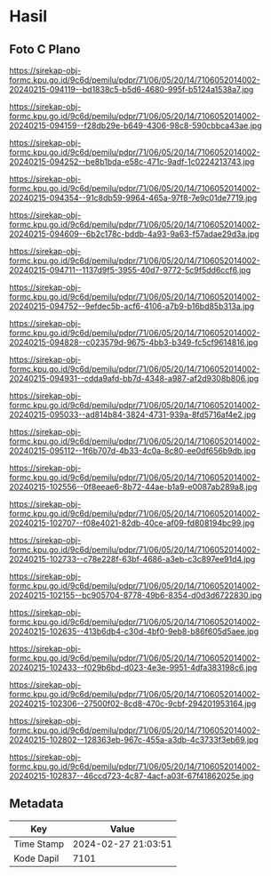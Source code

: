# Hasil

## Foto C Plano

https://sirekap-obj-formc.kpu.go.id/9c6d/pemilu/pdpr/71/06/05/20/14/7106052014002-20240215-094119--bd1838c5-b5d6-4680-995f-b5124a1538a7.jpg

https://sirekap-obj-formc.kpu.go.id/9c6d/pemilu/pdpr/71/06/05/20/14/7106052014002-20240215-094159--f28db29e-b649-4306-98c8-590cbbca43ae.jpg

https://sirekap-obj-formc.kpu.go.id/9c6d/pemilu/pdpr/71/06/05/20/14/7106052014002-20240215-094252--be8b1bda-e58c-471c-9adf-1c0224213743.jpg

https://sirekap-obj-formc.kpu.go.id/9c6d/pemilu/pdpr/71/06/05/20/14/7106052014002-20240215-094354--91c8db59-9964-465a-97f8-7e9c01de7719.jpg

https://sirekap-obj-formc.kpu.go.id/9c6d/pemilu/pdpr/71/06/05/20/14/7106052014002-20240215-094609--6b2c178c-bddb-4a93-9a63-f57adae29d3a.jpg

https://sirekap-obj-formc.kpu.go.id/9c6d/pemilu/pdpr/71/06/05/20/14/7106052014002-20240215-094711--1137d9f5-3955-40d7-9772-5c9f5dd6ccf6.jpg

https://sirekap-obj-formc.kpu.go.id/9c6d/pemilu/pdpr/71/06/05/20/14/7106052014002-20240215-094752--9efdec5b-acf6-4106-a7b9-b16bd85b313a.jpg

https://sirekap-obj-formc.kpu.go.id/9c6d/pemilu/pdpr/71/06/05/20/14/7106052014002-20240215-094828--c023579d-9675-4bb3-b349-fc5cf9614816.jpg

https://sirekap-obj-formc.kpu.go.id/9c6d/pemilu/pdpr/71/06/05/20/14/7106052014002-20240215-094931--cdda9afd-bb7d-4348-a987-af2d9308b806.jpg

https://sirekap-obj-formc.kpu.go.id/9c6d/pemilu/pdpr/71/06/05/20/14/7106052014002-20240215-095033--ad814b84-3824-4731-939a-8fd5716af4e2.jpg

https://sirekap-obj-formc.kpu.go.id/9c6d/pemilu/pdpr/71/06/05/20/14/7106052014002-20240215-095112--1f6b707d-4b33-4c0a-8c80-ee0df656b9db.jpg

https://sirekap-obj-formc.kpu.go.id/9c6d/pemilu/pdpr/71/06/05/20/14/7106052014002-20240215-102556--0f8eeae6-8b72-44ae-b1a9-e0087ab289a8.jpg

https://sirekap-obj-formc.kpu.go.id/9c6d/pemilu/pdpr/71/06/05/20/14/7106052014002-20240215-102707--f08e4021-82db-40ce-af09-fd808194bc99.jpg

https://sirekap-obj-formc.kpu.go.id/9c6d/pemilu/pdpr/71/06/05/20/14/7106052014002-20240215-102733--c78e228f-63bf-4686-a3eb-c3c897ee91d4.jpg

https://sirekap-obj-formc.kpu.go.id/9c6d/pemilu/pdpr/71/06/05/20/14/7106052014002-20240215-102155--bc905704-8778-49b6-8354-d0d3d6722830.jpg

https://sirekap-obj-formc.kpu.go.id/9c6d/pemilu/pdpr/71/06/05/20/14/7106052014002-20240215-102635--413b6db4-c30d-4bf0-9eb8-b86f605d5aee.jpg

https://sirekap-obj-formc.kpu.go.id/9c6d/pemilu/pdpr/71/06/05/20/14/7106052014002-20240215-102433--f029b6bd-d023-4e3e-9951-4dfa383198c6.jpg

https://sirekap-obj-formc.kpu.go.id/9c6d/pemilu/pdpr/71/06/05/20/14/7106052014002-20240215-102306--27500f02-8cd8-470c-9cbf-294201953164.jpg

https://sirekap-obj-formc.kpu.go.id/9c6d/pemilu/pdpr/71/06/05/20/14/7106052014002-20240215-102802--128363eb-967c-455a-a3db-4c3733f3eb69.jpg

https://sirekap-obj-formc.kpu.go.id/9c6d/pemilu/pdpr/71/06/05/20/14/7106052014002-20240215-102837--46ccd723-4c87-4acf-a03f-67f41862025e.jpg


## Metadata

| Key        | Value               |
| ---------- | ------------------- |
| Time Stamp | 2024-02-27 21:03:51 |
| Kode Dapil | 7101                |



